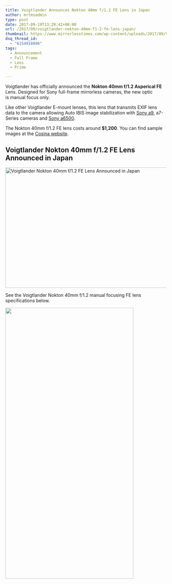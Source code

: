 ```yaml
---
title: Voigtlander Announces Nokton 40mm f/1.2 FE Lens in Japan
author: mrtmsadmin
type: post
date: 2017-09-19T13:29:42+00:00
url: /2017/09/voigtlander-nokton-40mm-f1-2-fe-lens-japan/
thumbnail: https://www.mirrorlesstimes.com/wp-content/uploads/2017/09/Voigtlander-Nokton-40mm-F1-2-FE-Lens-750x550.jpg
dsq_thread_id:
  - "6154918896"
tags:
  - Announcement
  - Full Frame
  - Lens
  - Prime

---
```

Voigtlander has officially announced the **Nokton 40mm f/1.2 Asperical FE** Lens. Designed for Sony full-frame mirrorless cameras, the new optic is manual focus only.

Like other Voigtlander E-mount lenses, this lens that transmits EXIF lens data to the camera allowing Auto IBIS image stabilization with <a href="https://www.amazon.com/s/ref=as_li_ss_tl?url=search-alias=aps&field-keywords=Sony+A9&linkCode=ll2&tag=mirrorlesst-20&linkId=b62e8f4393c1bfc68c7d4f7c00ebbd19" target="_blank" rel="noopener">Sony a9</a>, a7-Series cameras and <a href="https://www.amazon.com/s/ref=as_li_ss_tl?url=search-alias=aps&field-keywords=Sony+A6500&rh=i:aps,k:Sony+A6500&linkCode=ll2&tag=mirrorlesst-20&linkId=78830cdf39e4037eae9efc32241a27af" target="_blank" rel="noopener">Sony a6500</a>.

The Nokton 40mm f/1.2 FE lens costs around **$1,200**. You can find sample images at the <a href="http://www.cosina.co.jp/gallery/iida-40-1_2/index.html" target="_blank" rel="noopener nofollow external noreferrer" data-wpel-link="external">Cosina website</a>.

## Voigtlander Nokton 40mm f/1.2 FE Lens Announced in Japan

[<img class="aligncenter wp-image-1257 size-full" title="Voigtlander Nokton 40mm f/1.2 FE Lens Announced in Japan" src="https://i1.wp.com/www.mirrorlesstimes.com/wp-content/uploads/2017/09/Voigtlander-Nokton-40mm-F1-2-FE-Lens.jpg?resize=600%2C375&#038;ssl=1" alt="Voigtlander Nokton 40mm f/1.2 FE Lens Announced in Japan" width="600" height="375" srcset="https://i1.wp.com/www.mirrorlesstimes.com/wp-content/uploads/2017/09/Voigtlander-Nokton-40mm-F1-2-FE-Lens.jpg?w=900&ssl=1 900w, https://i1.wp.com/www.mirrorlesstimes.com/wp-content/uploads/2017/09/Voigtlander-Nokton-40mm-F1-2-FE-Lens.jpg?resize=300%2C188&ssl=1 300w, https://i1.wp.com/www.mirrorlesstimes.com/wp-content/uploads/2017/09/Voigtlander-Nokton-40mm-F1-2-FE-Lens.jpg?resize=768%2C480&ssl=1 768w, https://i1.wp.com/www.mirrorlesstimes.com/wp-content/uploads/2017/09/Voigtlander-Nokton-40mm-F1-2-FE-Lens.jpg?resize=700%2C438&ssl=1 700w" sizes="(max-width: 600px) 100vw, 600px" data-recalc-dims="1" />][1]

See the Voigtlander Nokton 40mm f/1.2 manual focusing FE lens specifications below.

[<img class="aligncenter size-full wp-image-1256" src="https://i2.wp.com/www.mirrorlesstimes.com/wp-content/uploads/2017/09/voigtlander-40mm-F1.2-lens-specs.png?resize=400%2C844&#038;ssl=1" alt="" width="400" height="844" srcset="https://i2.wp.com/www.mirrorlesstimes.com/wp-content/uploads/2017/09/voigtlander-40mm-F1.2-lens-specs.png?w=400&ssl=1 400w, https://i2.wp.com/www.mirrorlesstimes.com/wp-content/uploads/2017/09/voigtlander-40mm-F1.2-lens-specs.png?resize=142%2C300&ssl=1 142w" sizes="(max-width: 400px) 100vw, 400px" data-recalc-dims="1" />][2]

 [1]: https://i1.wp.com/www.mirrorlesstimes.com/wp-content/uploads/2017/09/Voigtlander-Nokton-40mm-F1-2-FE-Lens.jpg?ssl=1
 [2]: https://i2.wp.com/www.mirrorlesstimes.com/wp-content/uploads/2017/09/voigtlander-40mm-F1.2-lens-specs.png?ssl=1
